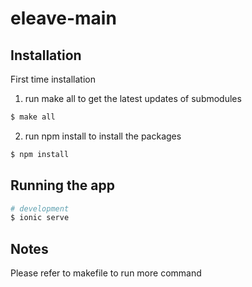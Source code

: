 # eleave-main

## Installation

First time installation

1. run make all to get the latest updates of submodules
```bash
$ make all
```


2. run npm install to install the packages
```bash
$ npm install
```

## Running the app

```bash
# development
$ ionic serve
```

## Notes
Please refer to makefile to run more command
